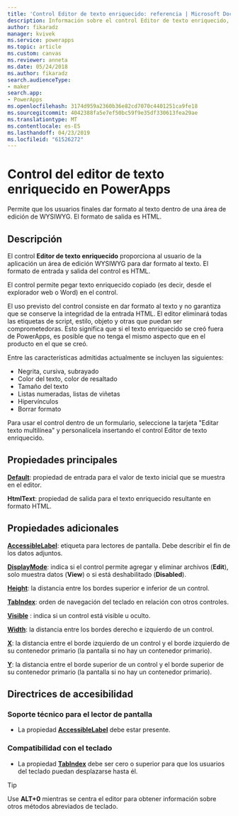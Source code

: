```yaml
---
title: 'Control Editor de texto enriquecido: referencia | Microsoft Docs'
description: Información sobre el control Editor de texto enriquecido, con propiedades y ejemplos
author: fikaradz
manager: kvivek
ms.service: powerapps
ms.topic: article
ms.custom: canvas
ms.reviewer: anneta
ms.date: 05/24/2018
ms.author: fikaradz
search.audienceType:
- maker
search.app:
- PowerApps
ms.openlocfilehash: 3174d959a2360b36e82cd7070c4401251ca9fe18
ms.sourcegitcommit: 4042388fa5e7ef50bc59f9e35df330613fea29ae
ms.translationtype: MT
ms.contentlocale: es-ES
ms.lasthandoff: 04/23/2019
ms.locfileid: "61526272"
---
```

# <a name="rich-text-editor-control-in-powerapps"></a>Control del editor de texto enriquecido en PowerApps
Permite que los usuarios finales dar formato al texto dentro de una área de edición de WYSIWYG.  El formato de salida es HTML.

## <a name="description"></a>Descripción
El control **Editor de texto enriquecido** proporciona al usuario de la aplicación un área de edición WYSIWYG para dar formato al texto.  El formato de entrada y salida del control es HTML.

El control permite pegar texto enriquecido copiado (es decir, desde el explorador web o Word) en el control.  

El uso previsto del control consiste en dar formato al texto y no garantiza que se conserve la integridad de la entrada HTML.  El editor eliminará todas las etiquetas de script, estilo, objeto y otras que puedan ser comprometedoras.  Esto significa que si el texto enriquecido se creó fuera de PowerApps, es posible que no tenga el mismo aspecto que en el producto en el que se creó.

Entre las características admitidas actualmente se incluyen las siguientes:
- Negrita, cursiva, subrayado
- Color del texto, color de resaltado
- Tamaño del texto
- Listas numeradas, listas de viñetas
- Hipervínculos
- Borrar formato

Para usar el control dentro de un formulario, seleccione la tarjeta "Editar texto multilínea" y personalícela insertando el control Editor de texto enriquecido.

## <a name="key-properties"></a>Propiedades principales
**[Default](properties-core.md)**: propiedad de entrada para el valor de texto inicial que se muestra en el editor.

**HtmlText**: propiedad de salida para el texto enriquecido resultante en formato HTML.


## <a name="additional-properties"></a>Propiedades adicionales
**[AccessibleLabel](properties-accessibility.md)**: etiqueta para lectores de pantalla. Debe describir el fin de los datos adjuntos.

**[DisplayMode](properties-core.md)**: indica si el control permite agregar y eliminar archivos (**Edit**), solo muestra datos (**View**) o si está deshabilitado (**Disabled**).

**[Height](properties-size-location.md)**: la distancia entre los bordes superior e inferior de un control.

**[TabIndex](properties-accessibility.md)**: orden de navegación del teclado en relación con otros controles.

**[Visible](properties-core.md)** : indica si un control está visible u oculto.

**[Width](properties-size-location.md)**: la distancia entre los bordes derecho e izquierdo de un control.

**[X](properties-size-location.md)**: la distancia entre el borde izquierdo de un control y el borde izquierdo de su contenedor primario (la pantalla si no hay un contenedor primario).

**[Y](properties-size-location.md)**: la distancia entre el borde superior de un control y el borde superior de su contenedor primario (la pantalla si no hay un contenedor primario).


## <a name="accessibility-guidelines"></a>Directrices de accesibilidad
### <a name="screen-reader-support"></a>Soporte técnico para el lector de pantalla
* La propiedad **[AccessibleLabel](properties-accessibility.md)** debe estar presente.

### <a name="keyboard-support"></a>Compatibilidad con el teclado
* La propiedad **[TabIndex](properties-accessibility.md)** debe ser cero o superior para que los usuarios del teclado puedan desplazarse hasta él.

> [!TIP]
> Use **ALT+0** mientras se centra el editor para obtener información sobre otros métodos abreviados de teclado.